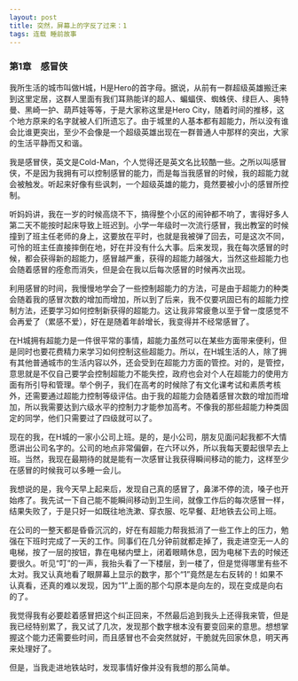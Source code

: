 ```yaml
---
layout: post
title: 突然，屏幕上的字反了过来：1
tags: 连载 睡前故事
---
```


### 第1章　感冒侠

我所生活的城市叫做H城，H是Hero的首字母。据说，从前有一群超级英雄搬迁来到这里定居，这群人里面有我们耳熟能详的超人、蝙蝠侠、蜘蛛侠、绿巨人、奥特曼、黑崎一护、葫芦娃等等，于是大家称这里是Hero City，随着时间的推移，这个地方原来的名字就被人们所遗忘了。由于城里的人基本都有超能力，所以没有谁会比谁更突出，至少不会像是一个超级英雄出现在一群普通人中那样的突出，大家的生活平静而又和谐。

<!--more-->

我是感冒侠，英文是Cold-Man，个人觉得还是英文名比较酷一些。之所以叫感冒侠，不是因为我拥有可以控制感冒的能力，而是每当我感冒的时候，我的超能力就会被触发。听起来好像有些讽刺，一个超级英雄的能力，竟然要被小小的感冒所控制。

听妈妈讲，我在一岁的时候高烧不下，搞得整个小区的闹钟都不响了，害得好多人第二天不能按时起床导致上班迟到。小学一年级时一次流行感冒，我出教室的时候撞到了班主任老师的身上，这要放在平时，也就是我被弹了回去，可是这次不同，可怜的班主任直接摔倒在地，好在并没有什么大事。后来发现，我在每次感冒的时候，都会获得新的超能力，感冒越严重，获得的超能力越强大，当然这些超能力也会随着感冒的痊愈而消失，但是会在我以后每次感冒的时候再次出现。

利用感冒的时间，我慢慢地学会了一些控制超能力的方法，可是由于超能力的种类会随着我的感冒次数的增加而增加，所以到了后来，我不仅要巩固已有的超能力控制方法，还要学习如何控制新获得的超能力。这让我非常疲惫以至于曾一度感觉不会再爱了（累感不爱），好在是随着年龄增长，我变得并不经常感冒了。

在H城拥有超能力是一件很平常的事情，超能力虽然可以在某些方面带来便利，但是同时也要花费精力来学习如何控制这些超能力。所以，在H城生活的人，除了拥有其他普通城市的生活内容以外，还会受到在超能力方面的管控。对的，是管控，意思就是不仅自己要学会控制超能力不能失控，政府也会对个人在超能力的使用方面有所引导和管理。举个例子，我们在高考的时候除了有文化课考试和素质考核外，还需要通过超能力控制等级评估。由于我的超能力会随着感冒次数的增加而增加，所以我需要达到六级水平的控制力才能参加高考。不像我的那些超能力种类固定的同学，他们只需要过了四级就可以了。

现在的我，在H城的一家小公司上班。是的，是小公司，朋友见面问起我都不大情愿讲出公司名字的。公司的地点非常偏僻，在六环以外，所以我每天要起很早去上班。当然，我现在最期待的就是能有一次感冒让我获得瞬间移动的能力，这样至少在感冒的时候我可以多睡一会儿。

我想说的是，我今天早上起来后，发现自己真的感冒了，鼻涕不停的流，嗓子也开始疼了。我先试一下自己能不能瞬间移动到卫生间，就像工作后的每次感冒一样，结果失败了，于是只好一如既往地洗漱、穿衣服、吃早餐、赶地铁去公司上班。

在公司的一整天都是昏昏沉沉的，好在有超能力帮我抵消了一些工作上的压力，勉强在下班时完成了一天的工作。同事们在几分钟前就都走掉了，我走进空无一人的电梯，按了一层的按钮，靠在电梯内壁上，闭着眼睛休息，因为电梯下去的时候还要很久。听见“叮”的一声，我抬头看了一下楼层，到一楼了，但是觉得哪里有些不太对。我又认真地看了眼屏幕上显示的数字，那个“1”竟然是左右反转的！如果不认真看，还真的难以发现，因为“1”上面的那个勾原本是向左的，现在变成是向右的了。

我觉得我有必要趁着感冒把这个纠正回来，不然最后追到我头上还得我来管，但是我已经特别累了，我又试了几次，发现那个数字根本没有要变回来的意思。想想掌握这个能力还需要些时间，而且感冒也不会突然就好，干脆就先回家休息，明天再来处理好了。

但是，当我走进地铁站时，发现事情好像并没有我想的那么简单。
